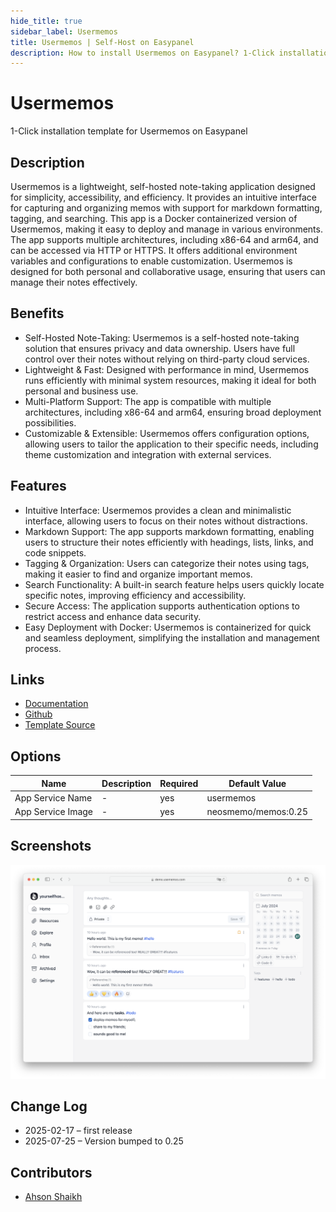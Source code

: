 ```yaml
---
hide_title: true
sidebar_label: Usermemos
title: Usermemos | Self-Host on Easypanel
description: How to install Usermemos on Easypanel? 1-Click installation template for Usermemos on Easypanel
---
```


<!-- generated -->

# Usermemos

1-Click installation template for Usermemos on Easypanel

## Description

Usermemos is a lightweight, self-hosted note-taking application designed for simplicity, accessibility, and efficiency. It provides an intuitive interface for capturing and organizing memos with support for markdown formatting, tagging, and searching. This app is a Docker containerized version of Usermemos, making it easy to deploy and manage in various environments. The app supports multiple architectures, including x86-64 and arm64, and can be accessed via HTTP or HTTPS. It offers additional environment variables and configurations to enable customization. Usermemos is designed for both personal and collaborative usage, ensuring that users can manage their notes effectively.

## Benefits

- Self-Hosted Note-Taking: Usermemos is a self-hosted note-taking solution that ensures privacy and data ownership. Users have full control over their notes without relying on third-party cloud services.
- Lightweight & Fast: Designed with performance in mind, Usermemos runs efficiently with minimal system resources, making it ideal for both personal and business use.
- Multi-Platform Support: The app is compatible with multiple architectures, including x86-64 and arm64, ensuring broad deployment possibilities.
- Customizable & Extensible: Usermemos offers configuration options, allowing users to tailor the application to their specific needs, including theme customization and integration with external services.

## Features

- Intuitive Interface: Usermemos provides a clean and minimalistic interface, allowing users to focus on their notes without distractions.
- Markdown Support: The app supports markdown formatting, enabling users to structure their notes efficiently with headings, lists, links, and code snippets.
- Tagging & Organization: Users can categorize their notes using tags, making it easier to find and organize important memos.
- Search Functionality: A built-in search feature helps users quickly locate specific notes, improving efficiency and accessibility.
- Secure Access: The application supports authentication options to restrict access and enhance data security.
- Easy Deployment with Docker: Usermemos is containerized for quick and seamless deployment, simplifying the installation and management process.

## Links

- [Documentation](https://www.usememos.com/docs)
- [Github](https://github.com/usememos/memos)
- [Template Source](https://github.com/easypanel-io/templates/tree/main/templates/usermemos)

## Options

Name | Description | Required | Default Value
-|-|-|-
App Service Name | - | yes | usermemos
App Service Image | - | yes | neosmemo/memos:0.25

## Screenshots

![Usermemos Screenshot](./assets/screenshot.png)

## Change Log

- 2025-02-17 – first release
- 2025-07-25 – Version bumped to 0.25

## Contributors

- [Ahson Shaikh](https://github.com/Ahson-Shaikh)
